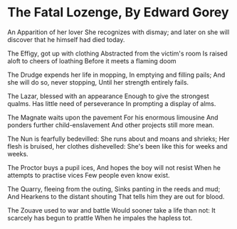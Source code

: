 # The Fatal Lozenge, By Edward Gorey

An Apparition of her lover She recognizes with dismay;
and later on she will discover that he himself had died today.

The Effigy, got up with clothing 
Abstracted from the victim's room
Is raised aloft to cheers of loathing 
Before it meets a flaming doom

The Drudge expends her life in mopping,
In emptying and filling pails; 
And she will do so, never stopping,
Until her strength entirely fails.

The Lazar, blessed with an appearance
Enough to give the strongest qualms.
Has little need of perseverance
In prompting a display of alms.

The Magnate waits upon the pavement
For his enormous limousine
And ponders further child-enslavement
And other projects still more mean. 

The Nun is fearfully bedevilled:
She runs about and moans and shrieks;
Her flesh is bruised, her clothes dishevelled:
She's been like this for weeks and weeks.  

The Proctor buys a pupil ices,
  And hopes the boy will not resist
When he attempts to practise vices
  Few people even know exist.  

The Quarry, fleeing from the outing,
  Sinks panting in the reeds and mud;
And Hearkens to the distant shouting
  That tells him they are out for blood.  

The Zouave used to war and battle
Would sooner take a life than not:
It scarcely has begun to prattle
When he impales the hapless tot.


